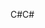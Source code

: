 <span data-ttu-id="4e639-101">C#</span><span class="sxs-lookup"><span data-stu-id="4e639-101">C#</span></span>